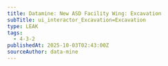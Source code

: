 ```yaml
---
title: Datamine: New ASD Facility Wing: Excavation
subTitle: ui_interactor_Excavation=Excavation
type: LEAK
tags:
  - 4-3-2
publishedAt: 2025-10-03T02:43:00Z
sourceAuthor: data-mine
---
```

